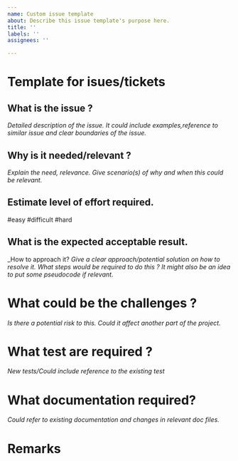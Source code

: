 ```yaml
---
name: Custom issue template
about: Describe this issue template's purpose here.
title: ''
labels: ''
assignees: ''

---
```


# Template for isues/tickets 
##  What is the issue ?

_Detailed description of the issue._
_It could include examples,reference to similar issue and clear boundaries of the issue._


## Why is it needed/relevant ?
_Explain the need, relevance._
_Give scenario(s) of why and when this could be relevant._ 

## Estimate level of effort required.

#easy
#difficult
#hard

## What is the expected acceptable result.

_How to approach it?
_Give a clear approach/potential solution on how to resolve it._
_What steps would be required to do this ?_
_It might also be an idea to put some pseudocode if relevant._


# What could be the challenges ? 

_Is there a potential risk to this._
_Could it affect another part of the project._

# What test are required ?

_New tests/Could include reference to the existing test_

# What documentation required?

_Could refer to existing documentation and changes in relevant doc files._

# Remarks

